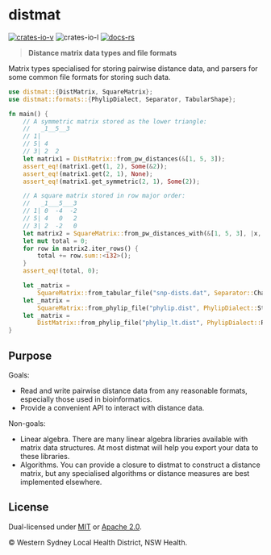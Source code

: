 # distmat

[![crates-io-v](https://img.shields.io/crates/v/distmat)](https://crates.io/crates/distmat)
![crates-io-l](https://img.shields.io/crates/l/distmat)
[![docs-rs](https://img.shields.io/docsrs/distmat)](https://docs.rs/distmat)

> **Distance matrix data types and file formats**

Matrix types specialised for storing pairwise distance data, and parsers for
some common file formats for storing such data.

```rust
use distmat::{DistMatrix, SquareMatrix};
use distmat::formats::{PhylipDialect, Separator, TabularShape};

fn main() {
    // A symmetric matrix stored as the lower triangle:
    //   _1__5__3
    // 1|
    // 5| 4
    // 3| 2  2
    let matrix1 = DistMatrix::from_pw_distances(&[1, 5, 3]);
    assert_eq!(matrix1.get(1, 2), Some(&2));
    assert_eq!(matrix1.get(2, 1), None);
    assert_eq!(matrix1.get_symmetric(2, 1), Some(2));

    // A square matrix stored in row major order:
    //   _1___5___3
    // 1| 0  -4  -2
    // 5| 4   0   2
    // 3| 2  -2   0
    let matrix2 = SquareMatrix::from_pw_distances_with(&[1, 5, 3], |x, y| x - y);
    let mut total = 0;
    for row in matrix2.iter_rows() {
        total += row.sum::<i32>();
    }
    assert_eq!(total, 0);

    let _matrix =
        SquareMatrix::from_tabular_file("snp-dists.dat", Separator::Char('\t'), TabularShape::Wide).unwrap();
    let _matrix =
        SquareMatrix::from_phylip_file("phylip.dist", PhylipDialect::Strict).unwrap();
    let _matrix =
        DistMatrix::from_phylip_file("phylip_lt.dist", PhylipDialect::Relaxed).unwrap();
}

```


## Purpose
Goals:

  * Read and write pairwise distance data from any reasonable formats,
    especially those used in bioinformatics.
  * Provide a convenient API to interact with distance data.

Non-goals:

  * Linear algebra. There are many linear algebra libraries available with
    matrix data structures. At most distmat will help you export your data to
    these libraries.
  * Algorithms. You can provide a closure to distmat to construct a distance
    matrix, but any specialised algorithms or distance measures are best
    implemented elsewhere.


## License

Dual-licensed under [MIT](LICENSE-MIT) or [Apache 2.0](LICENSE-APACHE).

© Western Sydney Local Health District, NSW Health.
